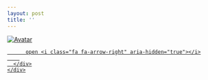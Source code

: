 ```yaml
---
layout: post
title: ''
---
```





<p class="imglist">

<div class="image-container">
  <a href="https://pic.superbed.cn/item/5dabd04d451253d178084a54.jpg"  data-fancybox="images">
    <img src="https://cxcxcx.cx/assets/img/cx/cx0001/c.jpg" alt="Avatar" class="image" />
    <div class="overlay">
      <div class="text">
        
          open <i class="fa fa-arrow-right" aria-hidden="true"></i>
        
      </div>
    </div>
  </a>
</div>




  <a href="https://pic.superbed.cn/item/5dabd04d451253d178084a59.jpg" data-fancybox="images"><img src="" /></a>

  <a href="https://pic.superbed.cn/item/5dabd04d451253d178084a5e.jpg" data-fancybox="images"><img src="" /></a>

  <a href="https://pic.superbed.cn/item/5dabd04d451253d178084a63.jpg" data-fancybox="images"><img src="" /></a>

  <a href="https://pic.superbed.cn/item/5dabd04d451253d178084a67.jpg" data-fancybox="images"><img src="" /></a>

  <a href="https://pic.superbed.cn/item/5dabd04d451253d178084a6c.jpg" data-fancybox="images"><img src="" /></a>

  <a href="https://pic.superbed.cn/item/5dabd04d451253d178084a71.jpg" data-fancybox="images"><img src="" /></a>

  <a href="https://pic.superbed.cn/item/5dabd04d451253d178084a77.jpg" data-fancybox="images"><img src="" /></a>

  <a href="https://pic.superbed.cn/item/5dabd04d451253d178084a7d.jpg" data-fancybox="images"><img src="" /></a>

  <a href="https://pic.superbed.cn/item/5dabd04d451253d178084a88.jpg" data-fancybox="images"><img src="" /></a>

  <a href="https://pic.superbed.cn/item/5dabd04d451253d178084a93.jpg" data-fancybox="images"><img src="" /></a>

  <a href="https://pic.superbed.cn/item/5dabd04d451253d178084a97.jpg" data-fancybox="images"><img src="" /></a>

  <a href="https://pic.superbed.cn/item/5dabd04d451253d178084a9e.jpg" data-fancybox="images"><img src="" /></a>

  <a href="https://pic.superbed.cn/item/5dabd04d451253d178084aa3.jpg" data-fancybox="images"><img src="" /></a>

  <a href="https://pic.superbed.cn/item/5dabd04d451253d178084aae.jpg" data-fancybox="images"><img src="" /></a>

  <a href="https://pic.superbed.cn/item/5dabd04d451253d178084ab2.jpg" data-fancybox="images"><img src="" /></a>

  <a href="https://pic.superbed.cn/item/5dabd04d451253d178084abb.jpg" data-fancybox="images"><img src="" /></a>

  <a href="https://pic.superbed.cn/item/5dabd04d451253d178084ac1.jpg" data-fancybox="images"><img src="" /></a>

  <a href="https://pic.superbed.cn/item/5dabd04d451253d178084ac8.jpg" data-fancybox="images"><img src="" /></a>



</p>
